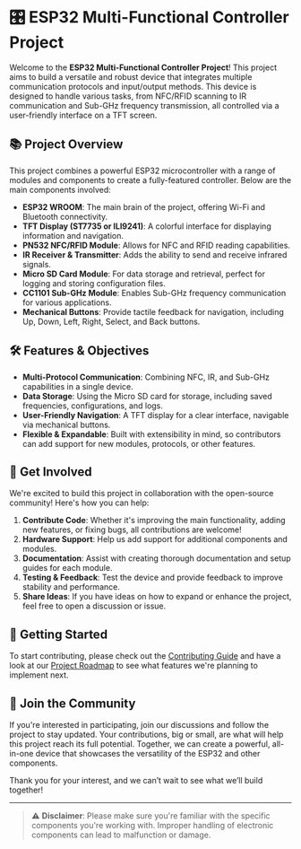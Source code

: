 # 🎛️ ESP32 Multi-Functional Controller Project

Welcome to the **ESP32 Multi-Functional Controller Project**! This project aims to build a versatile and robust device that integrates multiple communication protocols and input/output methods. This device is designed to handle various tasks, from NFC/RFID scanning to IR communication and Sub-GHz frequency transmission, all controlled via a user-friendly interface on a TFT screen.

## 📚 Project Overview

This project combines a powerful ESP32 microcontroller with a range of modules and components to create a fully-featured controller. Below are the main components involved:

- **ESP32 WROOM**: The main brain of the project, offering Wi-Fi and Bluetooth connectivity.
- **TFT Display (ST7735 or ILI9241)**: A colorful interface for displaying information and navigation.
- **PN532 NFC/RFID Module**: Allows for NFC and RFID reading capabilities.
- **IR Receiver & Transmitter**: Adds the ability to send and receive infrared signals.
- **Micro SD Card Module**: For data storage and retrieval, perfect for logging and storing configuration files.
- **CC1101 Sub-GHz Module**: Enables Sub-GHz frequency communication for various applications.
- **Mechanical Buttons**: Provide tactile feedback for navigation, including Up, Down, Left, Right, Select, and Back buttons.

## 🛠️ Features & Objectives

- **Multi-Protocol Communication**: Combining NFC, IR, and Sub-GHz capabilities in a single device.
- **Data Storage**: Using the Micro SD card for storage, including saved frequencies, configurations, and logs.
- **User-Friendly Navigation**: A TFT display for a clear interface, navigable via mechanical buttons.
- **Flexible & Expandable**: Built with extensibility in mind, so contributors can add support for new modules, protocols, or other features.

## 🚀 Get Involved

We're excited to build this project in collaboration with the open-source community! Here's how you can help:

1. **Contribute Code**: Whether it's improving the main functionality, adding new features, or fixing bugs, all contributions are welcome!
2. **Hardware Support**: Help us add support for additional components and modules.
3. **Documentation**: Assist with creating thorough documentation and setup guides for each module.
4. **Testing & Feedback**: Test the device and provide feedback to improve stability and performance.
5. **Share Ideas**: If you have ideas on how to expand or enhance the project, feel free to open a discussion or issue.

## 🧰 Getting Started

To start contributing, please check out the [Contributing Guide](link_to_contributing_guide) and have a look at our [Project Roadmap](link_to_roadmap) to see what features we're planning to implement next. 

## 🤝 Join the Community

If you're interested in participating, join our discussions and follow the project to stay updated. Your contributions, big or small, are what will help this project reach its full potential. Together, we can create a powerful, all-in-one device that showcases the versatility of the ESP32 and other components.

Thank you for your interest, and we can’t wait to see what we’ll build together!

---

> ⚠️ **Disclaimer**: Please make sure you're familiar with the specific components you're working with. Improper handling of electronic components can lead to malfunction or damage.

